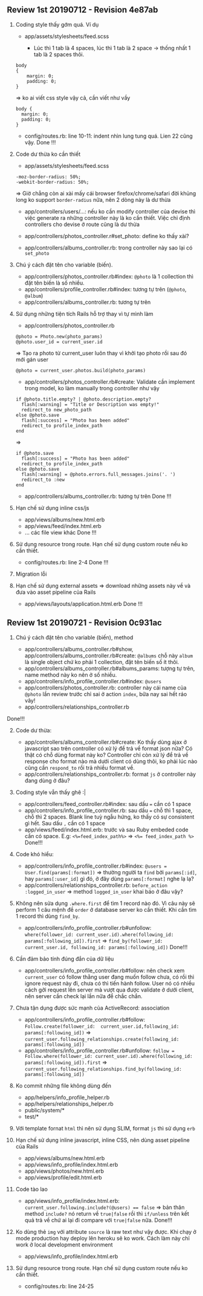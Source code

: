 ## Review 1st 20190712 - Revision 4e87ab

1. Coding style thấy gớm quá. Ví dụ

    - app/assets/stylesheets/feed.scss

        * Lúc thì 1 tab là 4 spaces, lúc thì 1 tab là 2 space -> thống nhất 1 tab là 2 spaces thôi.

    ```
    body
    {
        margin: 0;
        padding: 0;
    }
    ```

    => ko ai viết css style vậy cả, cần viết như vầy

    ```
    body {
      margin: 0;
      padding: 0;
    }
    ```

    - config/routes.rb: line 10-11: indent nhìn lung tung quá. Lien 22 cũng vậy.
    Done !!!

2. Code dư thừa ko cần thiết

    - app/assets/stylesheets/feed.scss

    ```
    -moz-border-radius: 50%;
    -webkit-border-radius: 50%;
    ```

    => Giờ chẳng còn ai xài mấy cái browser firefox/chrome/safari đời khủng long ko support `border-radius` nữa, nên 2 dòng này là dư thừa

    - app/controllers/users/...: nếu ko cần modify controller của devise thì việc generate ra những controller này là ko cần thiết. Việc chỉ định controllers cho devise ở route cũng là dư thừa

    - app/controllers/photos_controller.r#set_photo: define ko thấy xài?
    - app/controllers/albums_controller.rb: trong controller này sao lại có `set_photo`

3. Chú ý cách đặt tên cho variable (biến).

    - app/controllers/photos_controller.rb#index: `@photo` là 1 collection thì đặt tên biến là số nhiều.
    - app/controllers/profile_controller.rb#index: tương tự trên (`@photo`, `@album`)
    - app/controllers/albums_controller.rb: tương tự trên

4. Sử dụng những tiện tích Rails hỗ trợ thay vì tự mình làm

    - app/controllers/photos_controller.rb

    ```
    @photo = Photo.new(photo_params)
    @photo.user_id = current_user.id
    ```

    => Tạo ra photo từ current_user luôn thay vì khởi tạo photo rồi sau đó mới gán user

    `@photo = current_user.photos.build(photo_params)`

    - app/controllers/photos_controller.rb#create: Validate cần implement trong model, ko làm manually trong controller như vậy

    ```
    if @photo.title.empty? | @photo.description.empty?
      flash[:warning] = "Title or Description was empty!"
      redirect_to new_photo_path
    else @photo.save
      flash[:success] = "Photo has been added"
      redirect_to profile_index_path
    end
    ```

    =>

    ```
    if @photo.save
      flash[:success] = "Photo has been added"
      redirect_to profile_index_path
    else @photo.save
      flash[:warning] = @photo.errors.full_messages.joins('. ')
      redirect_to :new
    end
    ```

    - app/controllers/albums_controller.rb: tương tự trên
    Done !!!
5. Hạn chế sử dụng inline css/js

    - app/views/albums/new.html.erb
    - app/views/feed/index.html.erb
    - ... các file view khác
    Done !!!

6. Sử dụng resource trong route. Hạn chế sử dụng custom route nếu ko cần thiết.

    - config/routes.rb: line 2-4
    Done !!!

7. Migration lỗi

8. Hạn chế sử dụng external assets => download những assets này về và đưa vào asset pipeline của Rails

    - app/views/layouts/application.html.erb
    Done !!!


## Review 1st 20190721 - Revision 0c931ac

1. Chú ý cách đặt tên cho variable (biến), method

    - app/controllers/albums_controller.rb#show, app/controllers/albums_controller.rb#create: `@albums` chỗ này `album` là single object chứ ko phải 1 collection, đặt tên biến số ít thôi.
    - app/controllers/albums_controller.rb#albums_params: tượng tự trên, name method này ko nên ở số nhiều.
    - app/controllers/info_profile_controller.rb#index: `@users`
    - app/controllers/photos_controller.rb: controller này cái name của `@photo` lần review trước chỉ sai ở action `index`, bữa nay sai hết ráo vây!
    - app/controllers/relationships_controller.rb

Done!!!

2. Code dư thừa:

    - app/controllers/albums_controller.rb#create: Ko thấy dùng ajax ở javascript sao trên controller có xử lý để trả về format json nữa? Có thật có chỗ dùng format này ko? Controller chỉ còn xử lý để trả về response cho format nào mà dưới client có dùng thôi, ko phải lúc nào cũng cần `respond_to` rồi trả nhiều format về.
    - app/controllers/relationships_controller.rb: format `js` ở controller này đang dùng ở đâu?

3. Coding style vẫn thấy ghê :|

    - app/controllers/feed_controller.rb#index: sau dấu `=` cần có 1 space
    - app/controllers/info_profile_controller.rb: sau dấu `=` chỗ thì 1 space, chỗ thì 2 spaces. Blank line tuỳ ngẫu hứng, ko thấy có sự consistent gì hết. Sau dấu `,` cần có 1 space
    - app/views/feed/index.html.erb: trước và sau Ruby embeded code cần có space. E.g: `<%=feed_index_path%>` => `<%= feed_index_path %>`
Done!!!
4. Code khó hiểu:

    - app/controllers/info_profile_controller.rb#index: `@users = User.find(params[:format])` => thường người ta `find` bởi `params[:id]`, hay `params[:user_id]` gì đó, ở đây dùng `params[:format]` nghe lạ lạ?
    - app/controllers/relationships_controller.rb: `before_action :logged_in_user` => method `logged_in_user` khai báo ở đâu vậy?

5. Không nên sửa dụng `.where.first` để tìm 1 record nào đó. Vì câu này sẽ perform 1 câu mệnh đề `order` ở database server ko cần thiết. Khi cần tìm 1 record thì dùng `find_by`.

    - app/controllers/info_profile_controller.rb#unfollow: `where(follower_id: current_user.id).where(following_id: params[:following_id]).first` => `find_by(follower_id: current_user.id, following_id: params[:following_id])`
Done!!!
6. Cần đảm bảo tính đúng đắn của dữ liệu

    - app/controllers/info_profile_controller.rb#follow: nên check xem `current_user` có follow thằng user đang muốn follow chưa, có rồi thì ignore request này đi, chưa có thì tiến hành follow. User nó có nhiều cách gởi request lên server mà vượt qua được validate ở dưới client, nên server cần check lại lần nữa để chắc chắn.

7. Chưa tận dụng được sức mạnh của ActiveRecord: association

    - app/controllers/info_profile_controller.rb#follow: `Follow.create(follower_id:  current_user.id,following_id: params[:following_id])` => `current_user.following_relationships.create(following_id: params[:following_id])`
    - app/controllers/info_profile_controller.rb#unfollow: `follow = Follow.where(follower_id: current_user.id).where(following_id: params[:following_id]).first` => `current_user.following_relationships.find_by(following_id: params[:following_id])`

8. Ko commit những file không dùng đến

    - app/helpers/info_profile_helper.rb
    - app/helpers/relationships_helper.rb
    - public/system/*
    - test/*

9. Với template fornat `html` thì nên sử dụng SLIM, format `js` thì sử dụng `erb`

10. Hạn chế sử dụng inline javascript, inline CSS, nên dùng asset pipeline của Rails

    - app/views/albums/new.html.erb
    - app/views/info_profile/index.html.erb
    - app/views/photos/new.html.erb
    - app/views/profile/edit.html.erb

11. Code tào lao
    - app/views/info_profile/index.html.erb: `current_user.following.include?(@users) == false` => bản thân method `include?` nó return về `true|false` rồi thì `if/unless` trên kết quả trả về chứ ai lại đi compare với `true|false` nữa.
Done!!!
12. Ko dùng thẻ `img` với attribute `source` là raw text như vậy được. Khi chạy ở mode production hay deploy lên heroku sẽ ko work. Cách làm này chỉ work ở local development environment

    - app/views/info_profile/index.html.erb

13. Sử dụng resource trong route. Hạn chế sử dụng custom route nếu ko cần thiết.

    - config/routes.rb: line 24-25
